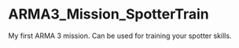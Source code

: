 # ARMA3_Mission_SpotterTrain
My first ARMA 3 mission. Can be used for training your spotter skills.

